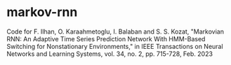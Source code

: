 # markov-rnn

Code for F. Ilhan, O. Karaahmetoglu, I. Balaban and S. S. Kozat, "Markovian RNN: An Adaptive Time Series Prediction Network With HMM-Based Switching for Nonstationary Environments," in IEEE Transactions on Neural Networks and Learning Systems, vol. 34, no. 2, pp. 715-728, Feb. 2023
